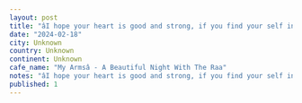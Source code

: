 ```yaml
---
layout: post
title: "âI hope your heart is good and strong, if you find your self in my armsâ - a beautiful night with the RAA"
date: "2024-02-18"
city: Unknown
country: Unknown
continent: Unknown
cafe_name: "My Armsâ - A Beautiful Night With The Raa"
notes: "âI hope your heart is good and strong, if you find your self in my armsâ - a beautiful night with the RAA"
published: 1
---
```

